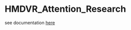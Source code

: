# HMDVR_Attention_Research
see documentation [here](HMDVR_Attention_Research/Sixiong(Simon)Sheng_Thesis.pdf)
